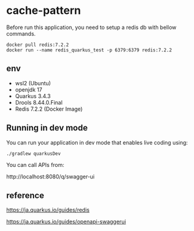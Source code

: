 # cache-pattern


Before run this application, you need to setup a redis db with bellow commands.

```
docker pull redis:7.2.2
docker run --name redis_quarkus_test -p 6379:6379 redis:7.2.2
```

## env 

- wsl2 (Ubuntu)
- openjdk 17
- Quarkus 3.4.3
- Drools 8.44.0.Final
- Redis 7.2.2 (Docker Image)

## Running in dev mode

You can run your application in dev mode that enables live coding using:
```
./gradlew quarkusDev
```

You can call APIs from:

http://localhost:8080/q/swagger-ui


## reference

https://ja.quarkus.io/guides/redis

https://ja.quarkus.io/guides/openapi-swaggerui

